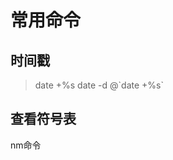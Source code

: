 <!-- TITLE: Linux -->
<!-- SUBTITLE: A quick summary of Linux -->

# 常用命令
## 时间戳
>date +%s
>date -d @\`date +%s`

## 查看符号表
nm命令